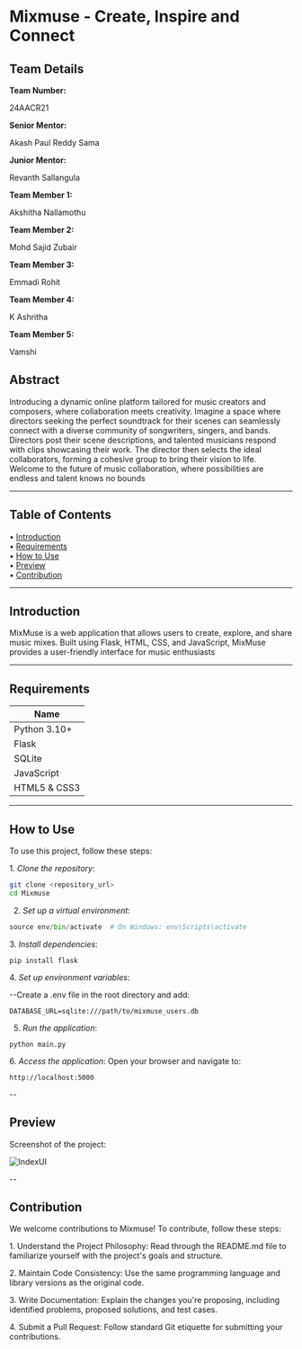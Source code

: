 # Mixmuse - Create, Inspire and Connect
<h2>Team Details</h2>
<b>Team Number: </b><p>24AACR21</p>
<b>Senior Mentor:</b><p> Akash Paul Reddy Sama</p>
<b>Junior Mentor:</b><p> Revanth Sallangula</p>
<b>Team Member 1:</b><p> Akshitha Nallamothu</p>
<b>Team Member 2:</b><p> Mohd Sajid Zubair</p>
<b>Team Member 3:</b><p> Emmadi Rohit</p>
<b>Team Member 4:</b><p> K Ashritha</p>
<b>Team Member 5:</b><p> Vamshi</p>


## Abstract  
Introducing a dynamic online platform tailored for music creators and composers, where collaboration meets creativity. Imagine a space where directors seeking the perfect soundtrack for their scenes can seamlessly connect with a diverse community of songwriters, singers, and bands. Directors post their scene descriptions, and talented musicians respond with clips showcasing their work. The director then selects the ideal collaborators, forming a cohesive group to bring their vision to life. Welcome to the future of music collaboration, where possibilities are endless and talent knows no bounds

---

## Table of Contents  
•⁠  ⁠[Introduction](#introduction)  
•⁠  ⁠[Requirements](#requirements)  
•⁠  ⁠[How to Use](#how-to-use)  
•⁠  ⁠[Preview](#preview)  
•⁠  ⁠[Contribution](#contribution)  

---

## Introduction  
MixMuse is a web application that allows users to create, explore, and share music mixes. Built using Flask, HTML, CSS, and JavaScript, MixMuse provides a user-friendly interface for music enthusiasts

---

## Requirements  

| Name           |
|----------------|
| Python 3.10+   |
| Flask          |
| SQLite         |
| JavaScript     |
| HTML5 & CSS3   |

---

## How to Use  
To use this project, follow these steps:  

1.⁠ ⁠*Clone the repository*:  
   ```bash  
   git clone <repository_url>  
   cd Mixmuse
   ```

2. *Set up a virtual environment*:

```python -m venv env  
source env/bin/activate  # On Windows: env\Scripts\activate
```

3.⁠ ⁠*Install dependencies*:
```
pip install flask
```

4.⁠ ⁠*Set up environment variables*:

 --Create a .env file in the root directory and add:
```SECRET_KEY=my_secret_key_123
DATABASE_URL=sqlite:///path/to/mixmuse_users.db
``` 


5. *Run the application*:
```
python main.py
```


6.⁠ ⁠*Access the application*:
Open your browser and navigate to:
   ```
http://localhost:5000
   ``` 

--

## Preview
<p>Screenshot of the project:</p>
<img src = "https://i.imgur.com/7G0cZGj_d.webp?maxwidth=760&fidelity=grand" alt = "IndexUI"> 


--

## Contribution
We welcome contributions to Mixmuse! To contribute, follow these steps:

1.⁠ ⁠Understand the Project Philosophy:
Read through the README.md file to familiarize yourself with the project's goals and structure.

2.⁠ ⁠Maintain Code Consistency:
Use the same programming language and library versions as the original code.

3.⁠ ⁠Write Documentation:
Explain the changes you're proposing, including identified problems, proposed solutions, and test cases.

4.⁠ ⁠Submit a Pull Request:
Follow standard Git etiquette for submitting your contributions.
